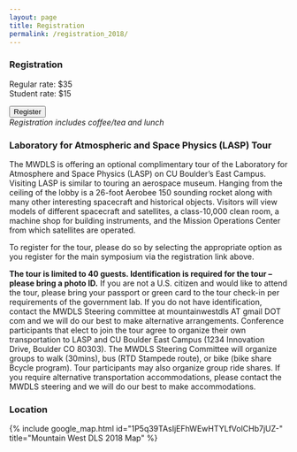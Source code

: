 ```yaml
---
layout: page
title: Registration
permalink: /registration_2018/
---
```


### Registration
Regular rate: $35<br>
Student rate: $15

<button name="button" alt="https://events.cu.edu/MWDLS2018" title="https://events.cu.edu/MWDLS2018" onclick="window.location.href='https://events.cu.edu/MWDLS2018';">Register</button><br>
*Registration includes coffee/tea and lunch*

### Laboratory for Atmospheric and Space Physics (LASP) Tour
The MWDLS is offering an optional complimentary tour of the Laboratory for Atmosphere and Space Physics (LASP) on CU Boulder’s East Campus. Visiting LASP is similar to touring an aerospace museum. Hanging from the ceiling of the lobby is a 26-foot Aerobee 150 sounding rocket along with many other interesting spacecraft and historical objects. Visitors will view models of different spacecraft and satellites, a class-10,000 clean room, a machine shop for building instruments, and the Mission Operations Center from which satellites are operated.

To register for the tour, please do so by selecting the appropriate option as you register for the main symposium via the registration link above.

**The tour is limited to 40 guests. Identification is required for the tour – please bring a photo ID.** If you are not a U.S. citizen and would like to attend the tour, please bring your passport or green card to the tour check-in per requirements of the government lab. If you do not have identification, contact the MWDLS Steering committee at mountainwestdls AT gmail DOT com and we will do our best to make alternative arrangements. Conference participants that elect to join the tour agree to organize their own transportation to LASP and CU Boulder East Campus (1234 Innovation Drive, Boulder CO 80303). The MWDLS Steering Committee will organize groups to walk (30mins), bus (RTD Stampede route), or bike (bike share Bcycle program). Tour participants may also organize group ride shares. If you require alternative transportation accommodations, please contact the MWDLS steering and we will do our best to make accommodations.

### Location
{% include google_map.html id="1P5q39TAsIjEFhWEwHTYLfVolCHb7jUZ-" title="Mountain West DLS 2018 Map" %}
